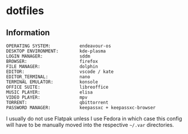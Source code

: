 # dotfiles

## Information

````
OPERATING SYSTEM:           endeavour-os
DESKTOP ENVIRONMENT:        kde-plasma
LOGIN MANAGER:              sddm
BROWSER:                    firefox
FILE MANAGER:               dolphin
EDITOR:                     vscode / kate
EDITOR_TERMINAL:            nano
TERMINAL EMULATOR:          konsole
OFFICE SUITE:               libreoffice
MUSIC PLAYER:               elisa
VIDEO PLAYER:               mpv
TORRENT:                    qbittorrent
PASSWORD MANAGER:           keepassxc + keepassxc-browser
````
I usually do not use Flatpak unless I use Fedora in which case this config will have to be manually moved into the respective `~/.var` directories.
